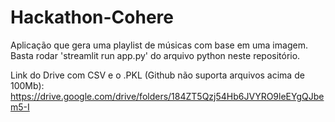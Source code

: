 # Hackathon-Cohere
Aplicação que gera uma playlist de músicas com base em uma imagem. Basta rodar 'streamlit run app.py' do arquivo python neste repositório.

Link do Drive com CSV e o .PKL (Github não suporta arquivos acima de 100Mb):
https://drive.google.com/drive/folders/184ZT5Qzj54Hb6JVYRO9leEYgQJbem5-I
